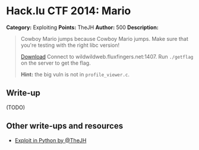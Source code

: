 # Hack.lu CTF 2014: Mario

**Category:** Exploiting
**Points:** TheJH
**Author:** 500
**Description:**

> Cowboy Mario jumps because Cowboy Mario jumps. Make sure that you're testing with the right libc version!
>
> [Download](mario_7e584c20736c828037d15303870cebe5.tgz)
> Connect to wildwildweb.fluxfingers.net:1407. Run `./getflag` on the server to get the flag.
>
> **Hint:** the big vuln is not in `profile_viewer.c`.

## Write-up

(TODO)

## Other write-ups and resources

* [Exploit in Python by @TheJH](thejh_exploit.py)
